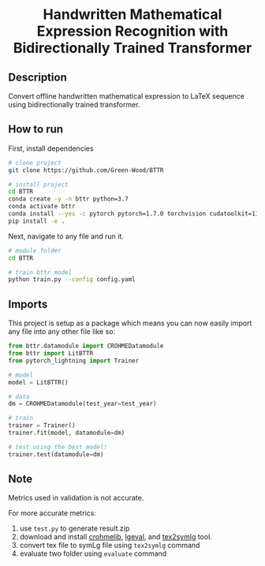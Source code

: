 <div align="center">    
 
# Handwritten Mathematical Expression Recognition with Bidirectionally Trained Transformer    
<!--
ARXIV   
[![Paper](http://img.shields.io/badge/arxiv-math.co:1480.1111-B31B1B.svg)](https://www.nature.com/articles/nature14539)
--> 
</div>
 
## Description   
Convert offline handwritten mathematical expression to LaTeX sequence using bidirectionally trained transformer.   

## How to run   
First, install dependencies   
```bash
# clone project   
git clone https://github.com/Green-Wood/BTTR

# install project   
cd BTTR
conda create -y -n bttr python=3.7
conda activate bttr
conda install --yes -c pytorch pytorch=1.7.0 torchvision cudatoolkit=11.0
pip install -e .   
 ```   
 Next, navigate to any file and run it.
 ```bash
# module folder
cd BTTR

# train bttr model  
python train.py --config config.yaml  
```

## Imports
This project is setup as a package which means you can now easily import any file into any other file like so:
```python
from bttr.datamodule import CROHMEDatamodule
from bttr import LitBTTR
from pytorch_lightning import Trainer

# model
model = LitBTTR()

# data
dm = CROHMEDatamodule(test_year=test_year)

# train
trainer = Trainer()
trainer.fit(model, datamodule=dm)

# test using the best model!
trainer.test(datamodule=dm)
```

## Note
Metrics used in validation is not accurate.

For more accurate metrics:
1. use `test.py` to generate result.zip
2. download and install [crohmelib](http://saskatoon.cs.rit.edu:10001/root/crohmelib), [lgeval](http://saskatoon.cs.rit.edu:10001/root/lgeval), and [tex2symlg](https://www.cs.rit.edu/~crohme2019/downloads/convert2symLG.zip) tool.
3. convert tex file to symLg file using `tex2symlg` command
4. evaluate two folder using `evaluate` command

<!-- ### Citation   
```
@article{YourName,
  title={Your Title},
  author={Your team},
  journal={Location},
  year={Year}
}
```    -->
